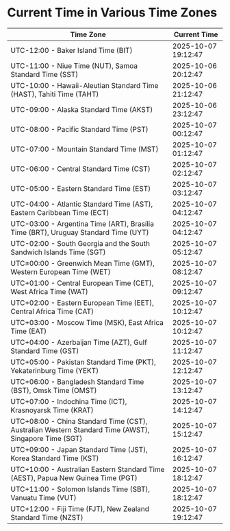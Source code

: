 # Current Time in Various Time Zones

| Time Zone | Current Time |
|-----------|--------------|
| UTC-12:00 - Baker Island Time (BIT) | 2025-10-07 19:12:47 |
| UTC-11:00 - Niue Time (NUT), Samoa Standard Time (SST) | 2025-10-06 20:12:47 |
| UTC-10:00 - Hawaii-Aleutian Standard Time (HAST), Tahiti Time (TAHT) | 2025-10-06 21:12:47 |
| UTC-09:00 - Alaska Standard Time (AKST) | 2025-10-06 23:12:47 |
| UTC-08:00 - Pacific Standard Time (PST) | 2025-10-07 00:12:47 |
| UTC-07:00 - Mountain Standard Time (MST) | 2025-10-07 01:12:47 |
| UTC-06:00 - Central Standard Time (CST) | 2025-10-07 02:12:47 |
| UTC-05:00 - Eastern Standard Time (EST) | 2025-10-07 03:12:47 |
| UTC-04:00 - Atlantic Standard Time (AST), Eastern Caribbean Time (ECT) | 2025-10-07 04:12:47 |
| UTC-03:00 - Argentina Time (ART), Brasília Time (BRT), Uruguay Standard Time (UYT) | 2025-10-07 04:12:47 |
| UTC-02:00 - South Georgia and the South Sandwich Islands Time (SGT) | 2025-10-07 05:12:47 |
| UTC±00:00 - Greenwich Mean Time (GMT), Western European Time (WET) | 2025-10-07 08:12:47 |
| UTC+01:00 - Central European Time (CET), West Africa Time (WAT) | 2025-10-07 09:12:47 |
| UTC+02:00 - Eastern European Time (EET), Central Africa Time (CAT) | 2025-10-07 10:12:47 |
| UTC+03:00 - Moscow Time (MSK), East Africa Time (EAT) | 2025-10-07 10:12:47 |
| UTC+04:00 - Azerbaijan Time (AZT), Gulf Standard Time (GST) | 2025-10-07 11:12:47 |
| UTC+05:00 - Pakistan Standard Time (PKT), Yekaterinburg Time (YEKT) | 2025-10-07 12:12:47 |
| UTC+06:00 - Bangladesh Standard Time (BST), Omsk Time (OMST) | 2025-10-07 13:12:47 |
| UTC+07:00 - Indochina Time (ICT), Krasnoyarsk Time (KRAT) | 2025-10-07 14:12:47 |
| UTC+08:00 - China Standard Time (CST), Australian Western Standard Time (AWST), Singapore Time (SGT) | 2025-10-07 15:12:47 |
| UTC+09:00 - Japan Standard Time (JST), Korea Standard Time (KST) | 2025-10-07 16:12:47 |
| UTC+10:00 - Australian Eastern Standard Time (AEST), Papua New Guinea Time (PGT) | 2025-10-07 18:12:47 |
| UTC+11:00 - Solomon Islands Time (SBT), Vanuatu Time (VUT) | 2025-10-07 18:12:47 |
| UTC+12:00 - Fiji Time (FJT), New Zealand Standard Time (NZST) | 2025-10-07 19:12:47 |
